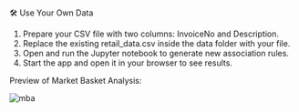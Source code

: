 🛠️ Use Your Own Data
1. Prepare your CSV file with two columns: InvoiceNo and Description.
2. Replace the existing retail_data.csv inside the data folder with your file.
3. Open and run the Jupyter notebook to generate new association rules.
4. Start the app and open it in your browser to see results.

Preview of Market Basket Analysis:

![mba](https://github.com/user-attachments/assets/f99d8b56-92cb-42e0-ae63-def0f9915040)
